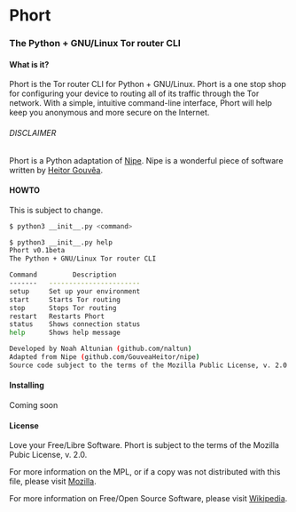 # Phort
### The Python + GNU/Linux Tor router CLI

#### What is it?
Phort is the Tor router CLI for Python + GNU/Linux. Phort is a one stop shop for configuring your device to routing all of its traffic through the Tor network. With a simple, intuitive command-line interface, Phort will help keep you anonymous and more secure on the Internet.

###### DISCLAIMER
Phort is a Python adaptation of [Nipe](https://github.com/GouveaHeitor/nipe). Nipe is a wonderful piece of software written by [Heitor Gouvêa](https://github.com/GouveaHeitor).

#### HOWTO
This is subject to change.
```bash
$ python3 __init__.py <command>

$ python3 __init__.py help
Phort v0.1beta
The Python + GNU/Linux Tor router CLI

Command         Description
-------   -----------------------
setup     Set up your environment
start     Starts Tor routing
stop      Stops Tor routing
restart   Restarts Phort
status    Shows connection status
help      Shows help message

Developed by Noah Altunian (github.com/naltun)
Adapted from Nipe (github.com/GouveaHeitor/nipe)
Source code subject to the terms of the Mozilla Public License, v. 2.0
```

#### Installing
Coming soon

#### License
Love your Free/Libre Software. Phort is subject to the terms of the Mozilla Pubic License, v. 2.0.

For more information on the MPL, or if a copy was not distributed with this file, please visit [Mozilla](http://mozilla.org/MPL/2.0/).

For more information on Free/Open Source Software, please visit [Wikipedia](https://en.wikipedia.org/wiki/Free_software_movement).
